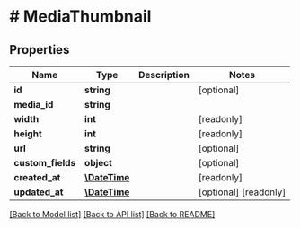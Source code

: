 # # MediaThumbnail

## Properties

Name | Type | Description | Notes
------------ | ------------- | ------------- | -------------
**id** | **string** |  | [optional]
**media_id** | **string** |  |
**width** | **int** |  | [readonly]
**height** | **int** |  | [readonly]
**url** | **string** |  | [optional]
**custom_fields** | **object** |  | [optional]
**created_at** | [**\DateTime**](\DateTime.md) |  | [readonly]
**updated_at** | [**\DateTime**](\DateTime.md) |  | [optional] [readonly]

[[Back to Model list]](../../README.md#models) [[Back to API list]](../../README.md#endpoints) [[Back to README]](../../README.md)
